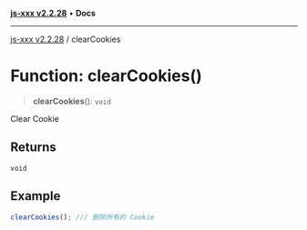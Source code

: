 [**js-xxx v2.2.28**](../README.md) • **Docs**

***

[js-xxx v2.2.28](../README.md) / clearCookies

# Function: clearCookies()

> **clearCookies**(): `void`

Clear Cookie

## Returns

`void`

## Example

```ts
clearCookies(); /// 删除所有的 Cookie
```
